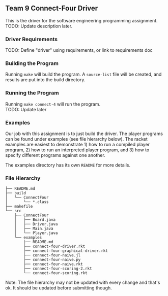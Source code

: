 ## Team 9 Connect-Four Driver

This is the driver for the software engineering programming assignment.  
TODO: Update description later. 

### Driver Requirements
TODO: Define "driver" using requirements, or link to requirements doc

### Building the Program

Running `make` will build the program.
A `source-list` file will be created, and results are put into the build directory. 

### Running the Program

Running `make connect-4` will run the program.  
TODO: Update later

### Examples

Our job with this assignment is to just build the driver. The player programs can be found under examples (see file hierarchy below). The racket examples are easiest to demonstrate 1) how to run a compiled player program, 2) how to run an interpreted player program, and 3) how to specify different programs against one another.

The examples directory has its own `README` for more details.

### File Hierarchy 

```
├── README.md  
├── build  
│   └── ConnectFour 
│       └── *.class  
├── makefile  
└── src  
    ├── ConnectFour  
    │   ├── Board.java  
    │   ├── Driver.java  
    │   ├── Main.java  
    │   └── Player.java  
    └── examples  
        ├── README.md  
        ├── connect-four-driver.rkt  
        ├── connect-four-graphical-driver.rkt  
        ├── connect-four-naive.jl  
        ├── connect-four-naive.py  
        ├── connect-four-naive.rkt  
        ├── connect-four-scoring-2.rkt  
        └── connect-four-scoring.rkt  
```
Note: The file hierarchy may not be updated with every change and that's ok. It should be updated before submitting though.
